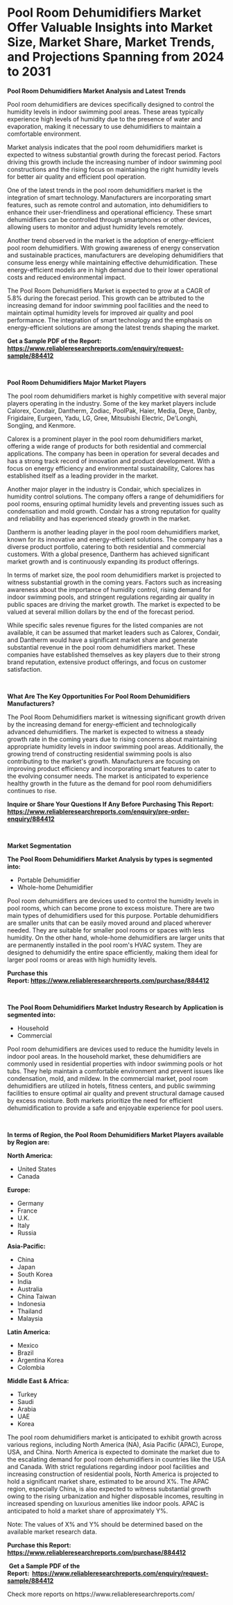 <p><h1>Pool Room Dehumidifiers Market Offer Valuable Insights into Market Size, Market Share, Market Trends, and Projections Spanning from 2024 to 2031</h1></p><p><strong>Pool Room Dehumidifiers Market Analysis and Latest Trends</strong></p>
<p><p>Pool room dehumidifiers are devices specifically designed to control the humidity levels in indoor swimming pool areas. These areas typically experience high levels of humidity due to the presence of water and evaporation, making it necessary to use dehumidifiers to maintain a comfortable environment.</p><p>Market analysis indicates that the pool room dehumidifiers market is expected to witness substantial growth during the forecast period. Factors driving this growth include the increasing number of indoor swimming pool constructions and the rising focus on maintaining the right humidity levels for better air quality and efficient pool operation.</p><p>One of the latest trends in the pool room dehumidifiers market is the integration of smart technology. Manufacturers are incorporating smart features, such as remote control and automation, into dehumidifiers to enhance their user-friendliness and operational efficiency. These smart dehumidifiers can be controlled through smartphones or other devices, allowing users to monitor and adjust humidity levels remotely.</p><p>Another trend observed in the market is the adoption of energy-efficient pool room dehumidifiers. With growing awareness of energy conservation and sustainable practices, manufacturers are developing dehumidifiers that consume less energy while maintaining effective dehumidification. These energy-efficient models are in high demand due to their lower operational costs and reduced environmental impact.</p><p>The Pool Room Dehumidifiers Market is expected to grow at a CAGR of 5.8% during the forecast period. This growth can be attributed to the increasing demand for indoor swimming pool facilities and the need to maintain optimal humidity levels for improved air quality and pool performance. The integration of smart technology and the emphasis on energy-efficient solutions are among the latest trends shaping the market.</p></p>
<p><strong>Get a Sample PDF of the Report:&nbsp; <a href="https://www.reliableresearchreports.com/enquiry/request-sample/884412">https://www.reliableresearchreports.com/enquiry/request-sample/884412</a></strong></p>
<p>&nbsp;</p>
<p><strong>Pool Room Dehumidifiers Major Market Players</strong></p>
<p><p>The pool room dehumidifiers market is highly competitive with several major players operating in the industry. Some of the key market players include Calorex, Condair, Dantherm, Zodiac, PoolPak, Haier, Media, Deye, Danby, Frigidaire, Eurgeen, Yadu, LG, Gree, Mitsubishi Electric, De'Longhi, Songjing, and Kenmore.</p><p>Calorex is a prominent player in the pool room dehumidifiers market, offering a wide range of products for both residential and commercial applications. The company has been in operation for several decades and has a strong track record of innovation and product development. With a focus on energy efficiency and environmental sustainability, Calorex has established itself as a leading provider in the market.</p><p>Another major player in the industry is Condair, which specializes in humidity control solutions. The company offers a range of dehumidifiers for pool rooms, ensuring optimal humidity levels and preventing issues such as condensation and mold growth. Condair has a strong reputation for quality and reliability and has experienced steady growth in the market.</p><p>Dantherm is another leading player in the pool room dehumidifiers market, known for its innovative and energy-efficient solutions. The company has a diverse product portfolio, catering to both residential and commercial customers. With a global presence, Dantherm has achieved significant market growth and is continuously expanding its product offerings.</p><p>In terms of market size, the pool room dehumidifiers market is projected to witness substantial growth in the coming years. Factors such as increasing awareness about the importance of humidity control, rising demand for indoor swimming pools, and stringent regulations regarding air quality in public spaces are driving the market growth. The market is expected to be valued at several million dollars by the end of the forecast period.</p><p>While specific sales revenue figures for the listed companies are not available, it can be assumed that market leaders such as Calorex, Condair, and Dantherm would have a significant market share and generate substantial revenue in the pool room dehumidifiers market. These companies have established themselves as key players due to their strong brand reputation, extensive product offerings, and focus on customer satisfaction.</p></p>
<p>&nbsp;</p>
<p><strong>What Are The Key Opportunities For Pool Room Dehumidifiers Manufacturers?</strong></p>
<p><p>The Pool Room Dehumidifiers market is witnessing significant growth driven by the increasing demand for energy-efficient and technologically advanced dehumidifiers. The market is expected to witness a steady growth rate in the coming years due to rising concerns about maintaining appropriate humidity levels in indoor swimming pool areas. Additionally, the growing trend of constructing residential swimming pools is also contributing to the market's growth. Manufacturers are focusing on improving product efficiency and incorporating smart features to cater to the evolving consumer needs. The market is anticipated to experience healthy growth in the future as the demand for pool room dehumidifiers continues to rise.</p></p>
<p><strong>Inquire or Share Your Questions If Any Before Purchasing This Report: <a href="https://www.reliableresearchreports.com/enquiry/pre-order-enquiry/884412">https://www.reliableresearchreports.com/enquiry/pre-order-enquiry/884412</a></strong></p>
<p>&nbsp;</p>
<p><strong>Market Segmentation</strong></p>
<p><strong>The Pool Room Dehumidifiers Market Analysis by types is segmented into:</strong></p>
<p><ul><li>Portable Dehumidifier</li><li>Whole-home Dehumidifier</li></ul></p>
<p><p>Pool room dehumidifiers are devices used to control the humidity levels in pool rooms, which can become prone to excess moisture. There are two main types of dehumidifiers used for this purpose. Portable dehumidifiers are smaller units that can be easily moved around and placed wherever needed. They are suitable for smaller pool rooms or spaces with less humidity. On the other hand, whole-home dehumidifiers are larger units that are permanently installed in the pool room's HVAC system. They are designed to dehumidify the entire space efficiently, making them ideal for larger pool rooms or areas with high humidity levels.</p></p>
<p><strong>Purchase this Report:&nbsp;<a href="https://www.reliableresearchreports.com/purchase/884412">https://www.reliableresearchreports.com/purchase/884412</a></strong></p>
<p>&nbsp;</p>
<p><strong>The Pool Room Dehumidifiers Market Industry Research by Application is segmented into:</strong></p>
<p><ul><li>Household</li><li>Commercial</li></ul></p>
<p><p>Pool room dehumidifiers are devices used to reduce the humidity levels in indoor pool areas. In the household market, these dehumidifiers are commonly used in residential properties with indoor swimming pools or hot tubs. They help maintain a comfortable environment and prevent issues like condensation, mold, and mildew. In the commercial market, pool room dehumidifiers are utilized in hotels, fitness centers, and public swimming facilities to ensure optimal air quality and prevent structural damage caused by excess moisture. Both markets prioritize the need for efficient dehumidification to provide a safe and enjoyable experience for pool users.</p></p>
<p>&nbsp;</p>
<p><strong>In terms of Region, the Pool Room Dehumidifiers Market Players available by Region are:</strong></p>
<p>
    <p> <strong> North America: </strong>
        <ul>
            <li>United States</li>
            <li>Canada</li>
        </ul>
        </p> 
    <p> <strong> Europe: </strong>
        <ul>
            <li>Germany</li>
            <li>France</li>
            <li>U.K.</li>
            <li>Italy</li>
            <li>Russia</li>
        </ul>
        </p> 
    <p> <strong> Asia-Pacific: </strong>
        <ul>
            <li>China</li>
            <li>Japan</li>
            <li>South Korea</li>
            <li>India</li>
            <li>Australia</li>
            <li>China Taiwan</li>
            <li>Indonesia</li>
            <li>Thailand</li>
            <li>Malaysia</li>
        </ul>
        </p> 
    <p> <strong> Latin America: </strong>
        <ul>
            <li>Mexico</li>
            <li>Brazil</li>
            <li>Argentina Korea</li>
            <li>Colombia</li>
        </ul>
        </p> 
    <p> <strong> Middle East & Africa: </strong>
        <ul>
            <li>Turkey</li>
            <li>Saudi</li>
            <li>Arabia</li>
            <li>UAE</li>
            <li>Korea</li>
        </ul>
    </p>
    </p>
<p><p>The pool room dehumidifiers market is anticipated to exhibit growth across various regions, including North America (NA), Asia Pacific (APAC), Europe, USA, and China. North America is expected to dominate the market due to the escalating demand for pool room dehumidifiers in countries like the USA and Canada. With strict regulations regarding indoor pool facilities and increasing construction of residential pools, North America is projected to hold a significant market share, estimated to be around X%. The APAC region, especially China, is also expected to witness substantial growth owing to the rising urbanization and higher disposable incomes, resulting in increased spending on luxurious amenities like indoor pools. APAC is anticipated to hold a market share of approximately Y%.</p><p>Note: The values of X% and Y% should be determined based on the available market research data.</p></p>
<p><strong>Purchase this Report: <a href="https://www.reliableresearchreports.com/purchase/884412">https://www.reliableresearchreports.com/purchase/884412</a></strong></p>
<p>&nbsp;<strong>Get a Sample PDF of the Report:&nbsp;&nbsp;<a href="https://www.reliableresearchreports.com/enquiry/request-sample/884412">https://www.reliableresearchreports.com/enquiry/request-sample/884412</a></strong></p>
<p><strong></strong></p>
<p>Check more reports on https://www.reliableresearchreports.com/</p>